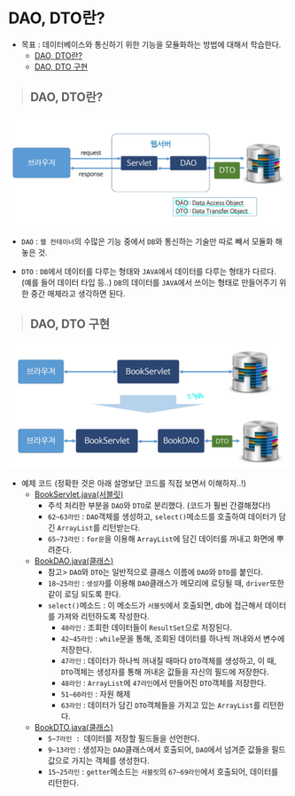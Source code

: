 # DAO, DTO란? 

+ 목표 : 데이터베이스와 통신하기 위한 기능을 모듈화하는 방법에 대해서 학습한다.
    + [DAO, DTO란?](https://github.com/journeytorainbow/JSP_Servlet_study/blob/master/DAO_DTO/%EB%A9%94%EB%AA%A8.md#dao-dto%EB%9E%80-1)
    + [DAO, DTO 구현](https://github.com/journeytorainbow/JSP_Servlet_study/blob/master/DAO_DTO/%EB%A9%94%EB%AA%A8.md#dao-dto-%EA%B5%AC%ED%98%84)

> ## DAO, DTO란?

<img src="https://github.com/journeytorainbow/JSP_Servlet_study/blob/master/DAO_DTO/img/img1.JPG?raw=true">

+ `DAO` : `웹 컨테이너`의 수많은 기능 중에서 `DB`와 통신하는 기술만 따로 빼서 모듈화 해놓은 것.

+ `DTO` : `DB`에서 데이터를 다루는 형태와 `JAVA`에서 데이터를 다루는 형태가 다르다. (예를 들어 데이터 타입 등..) `DB`의 데이터를 `JAVA`에서 쓰이는 형태로 만들어주기 위한 중간 매체라고 생각하면 된다.

> ## DAO, DTO 구현

<img src="https://github.com/journeytorainbow/JSP_Servlet_study/blob/master/DAO_DTO/img/img2.JPG?raw=true">

+ 예제 코드 (정확한 것은 아래 설명보단 코드를 직접 보면서 이해하자..!)
    + [BookServlet.java(서블릿)](https://github.com/journeytorainbow/JSP_Servlet_study/blob/master/DAO_DTO/dataPjt/src/com/servlet/BookServlet.java)
        + 주석 처리한 부분을 `DAO`와 `DTO`로 분리했다. (코드가 훨씬 간결해졌다!)
        + `62~63라인` : `DAO`객체를 생성하고, `select()`메소드를 호출하여 데이터가 담긴 `ArrayList`를 리턴받는다.
        + `65~73라인` : `for문`을 이용해 `ArrayList`에 담긴 데이터를 꺼내고 화면에 뿌려준다.
    + [BookDAO.java(클래스)](https://github.com/journeytorainbow/JSP_Servlet_study/blob/master/DAO_DTO/dataPjt/src/com/servlet/dao/BookDAO.java)
        + 참고> `DAO`와 `DTO`는 일반적으로 클래스 이름에 `DAO`와 `DTO`를 붙인다.
        + `18~25라인` : `생성자`를 이용해 `DAO`클래스가 메모리에 로딩될 때, `driver`또한 같이 로딩 되도록 한다.
        + `select()`메소드 : 이 메소드가 `서블릿`에서 호출되면, db에 접근해서 데이터를 가져와 리턴하도록 작성한다.
            + `40라인` : 조회한 데이터들이 `ResultSet`으로 저장된다.
            + `42~45라인` : `while`문을 통해, 조회된 데이터를 하나씩 꺼내와서 변수에 저장한다.
            + `47라인` : 데이터가 하나씩 꺼내질 때마다 `DTO`객체를 생성하고, 이 때, `DTO`객체는 생성자를 통해 꺼내온 값들을 자신의 필드에 저장한다.
            + `48라인` : `ArrayList`에 `47라인`에서 만들어진 `DTO`객체를 저장한다.
            + `51~60라인` : 자원 해제
            + `63라인` : 데이터가 담긴 `DTO`객체들을 가지고 있는 `ArrayList`를 리턴한다.
    + [BookDTO.java(클래스)](https://github.com/journeytorainbow/JSP_Servlet_study/blob/master/DAO_DTO/dataPjt/src/com/servlet/dto/BookDTO.java)
        + `5~7라인 : `데이터를 저장할 필드들을 선언한다.
        + `9~13라인` : 생성자는 `DAO`클래스에서 호출되어, `DAO`에서 넘겨준 값들을 필드값으로 가지는 객체를 생성한다.
        + `15~25라인` : `getter`메소드는 `서블릿`의 `67~69라인`에서 호출되어, 데이터를 리턴한다.